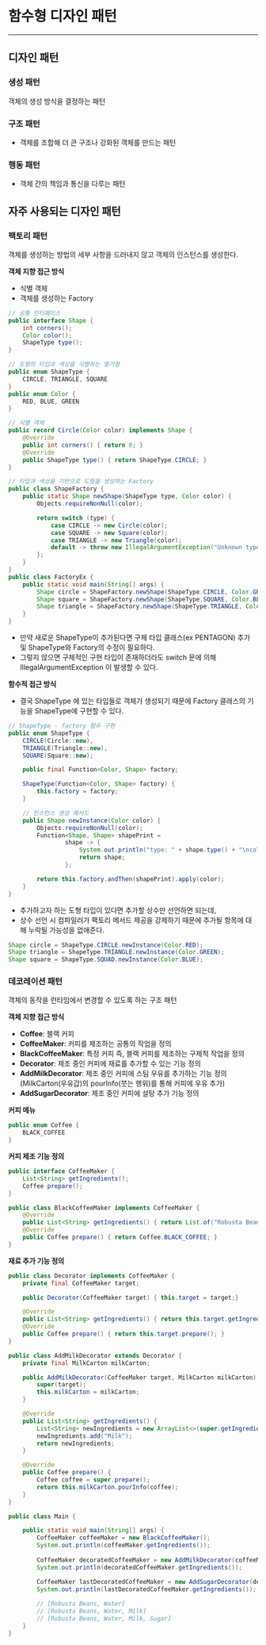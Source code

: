 # 함수형 디자인 패턴

---

## 디자인 패턴

### 생성 패턴
객체의 생성 방식을 결정하는 패턴

### 구조 패턴
- 객체를 조합해 더 큰 구조나 강화된 객체를 만드는 패턴

### 행동 패턴
- 객체 간의 책임과 통신을 다루는 패턴

## 자주 사용되는 디자인 패턴

### 팩토리 패턴
객체를 생성하는 방법의 세부 사항을 드러내지 않고 객체의 인스턴스를 생성한다.

**객체 지향 접근 방식**
- 식별 객체
- 객체를 생성하는 Factory
```java
// 공통 인터페이스
public interface Shape {
    int corners();
    Color color();
    ShapeType type();
}

// 도형의 타입과 색상을 식별하는 열거형
public enum ShapeType {
    CIRCLE, TRIANGLE, SQUARE
}
public enum Color {
    RED, BLUE, GREEN
}

// 식별 객체
public record Circle(Color color) implements Shape {
    @Override
    public int corners() { return 0; }
    @Override
    public ShapeType type() { return ShapeType.CIRCLE; }
}

// 타입과 색상을 기반으로 도형을 생성하는 Factory
public class ShapeFactory {
    public static Shape newShape(ShapeType type, Color color) {
        Objects.requireNonNull(color);

        return switch (type) {
            case CIRCLE -> new Circle(color);
            case SQUARE -> new Square(color);
            case TRIANGLE -> new Triangle(color);
            default -> throw new IllegalArgumentException("Unknown type: " + type);
        };
    }
}
public class FactoryEx {
    public static void main(String[] args) {
        Shape circle = ShapeFactory.newShape(ShapeType.CIRCLE, Color.GREEN);
        Shape square = ShapeFactory.newShape(ShapeType.SQUARE, Color.BLUE);
        Shape triangle = ShapeFactory.newShape(ShapeType.TRIANGLE, Color.RED);
    }
}
```
- 만약 새로운 ShapeType이 추가된다면 구체 타입 클래스(ex PENTAGON) 추가 및 ShapeType와 Factory의 수정이 필요하다.
- 그렇지 않으면 구체적인 구현 타입이 존재하더라도 switch 문에 의해 IllegalArgumentException 이 발생할 수 있다.

**함수적 접근 방식**
- 결국 ShapeType 에 있는 타입들로 객체가 생성되기 때문에 Factory 클래스의 기능을 ShapeType에 구현할 수 있다.
```java
// ShapeType - factory 함수 구현
public enum ShapeType {
    CIRCLE(Circle::new),
    TRIANGLE(Triangle::new),
    SQUARE(Square::new);

    public final Function<Color, Shape> factory;

    ShapeType(Function<Color, Shape> factory) {
        this.factory = factory;
    }

    // 인스턴스 생성 메서드
    public Shape newInstance(Color color) {
        Objects.requireNonNull(color);
        Function<Shape, Shape> shapePrint =
                shape -> {
                    System.out.println("type: " + shape.type() + "\ncolor: " + shape.color() + "\ncorners: " + shape.corners());
                    return shape;
                };

        return this.factory.andThen(shapePrint).apply(color);
    }
}
```
- 추가하고자 하는 도형 타입이 있다면 추가할 상수만 선언하면 되는데,
- 상수 선언 시 컴파일러가 팩토리 메서드 제공을 강제하기 때문에 추가될 항목에 대해 누락될 가능성을 없애준다.
```java
Shape circle = ShapeType.CIRCLE.newInstance(Color.RED);
Shape triangle = ShapeType.TRIANGLE.newInstance(Color.GREEN);
Shape square = ShapeType.SQUAD.newInstance(Color.BLUE);
```

### 데코레이션 패턴
객체의 동작을 런타임에서 변경할 수 있도록 하는 구조 패턴

**객체 지향 접근 방식**
- **Coffee**: 블랙 커피
- **CoffeeMaker**: 커피를 제조하는 공통의 작업을 정의 
- **BlackCoffeeMaker**: 특정 커피 즉, 블랙 커피를 제조하는 구제척 작업을 정의
- **Decorator**: 제조 중인 커피에 재료를 추가할 수 있는 기능 정의
- **AddMilkDecorator**: 제조 중인 커피에 스팀 우유를 추가하는 기능 정의(MilkCarton(우유갑)의 pourInfo(붓는 행위)를 통해 커피에 우유 추가)
- **AddSugarDecorator**: 제조 중인 커피에 설탕 추가 기능 정의

**커피 메뉴**
```java
public enum Coffee {
    BLACK_COFFEE
}
```

**커피 제조 기능 정의**
```java
public interface CoffeeMaker {
    List<String> getIngredients();
    Coffee prepare();
}

public class BlackCoffeeMaker implements CoffeeMaker {
    @Override
    public List<String> getIngredients() { return List.of("Robusta Beans", "Water");}
    @Override
    public Coffee prepare() { return Coffee.BLACK_COFFEE; }
}
```

**재료 추가 기능 정의**
```java
public class Decorator implements CoffeeMaker {
    private final CoffeeMaker target;

    public Decorator(CoffeeMaker target) { this.target = target;}

    @Override
    public List<String> getIngredients() { return this.target.getIngredients(); }
    @Override
    public Coffee prepare() { return this.target.prepare(); }
}

public class AddMilkDecorator extends Decorator {
    private final MilkCarton milkCarton;

    public AddMilkDecorator(CoffeeMaker target, MilkCarton milkCarton) {
        super(target);
        this.milkCarton = milkCarton;
    }

    @Override
    public List<String> getIngredients() {
        List<String> newIngredients = new ArrayList<>(super.getIngredients());
        newIngredients.add("Milk");
        return newIngredients;
    }

    @Override
    public Coffee prepare() {
        Coffee coffee = super.prepare();
        return this.milkCarton.pourInfo(coffee);
    }
}
```
```java
public class Main {

    public static void main(String[] args) {
        CoffeeMaker coffeeMaker = new BlackCoffeeMaker();
        System.out.println(coffeeMaker.getIngredients());
        
        CoffeeMaker decoratedCoffeeMaker = new AddMilkDecorator(coffeeMaker, new MilkCarton());
        System.out.println(decoratedCoffeeMaker.getIngredients());

        CoffeeMaker lastDecoratedCoffeeMaker = new AddSugarDecorator(decoratedCoffeeMaker);
        System.out.println(lastDecoratedCoffeeMaker.getIngredients());
        
        // [Robusta Beans, Water]
        // [Robusta Beans, Water, Milk]
        // [Robusta Beans, Water, Milk, Sugar]
    }
}
```